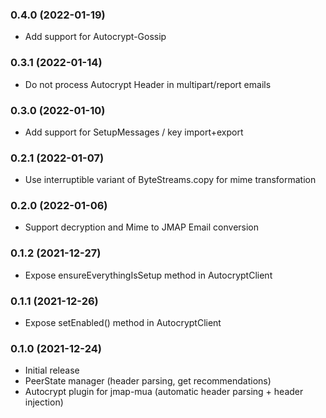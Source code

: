 ### 0.4.0 (2022-01-19)

* Add support for Autocrypt-Gossip

### 0.3.1 (2022-01-14)

* Do not process Autocrypt Header in multipart/report emails

### 0.3.0 (2022-01-10)

* Add support for SetupMessages / key import+export

### 0.2.1 (2022-01-07)

* Use interruptible variant of ByteStreams.copy for mime transformation

### 0.2.0 (2022-01-06)

* Support decryption and Mime to JMAP Email conversion

### 0.1.2 (2021-12-27)

* Expose ensureEverythingIsSetup method in AutocryptClient

### 0.1.1 (2021-12-26)

* Expose setEnabled() method in AutocryptClient

### 0.1.0 (2021-12-24)

* Initial release
* PeerState manager (header parsing, get recommendations)
* Autocrypt plugin for jmap-mua (automatic header parsing + header injection)
